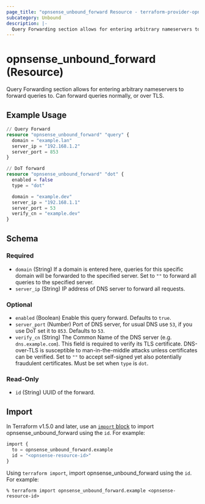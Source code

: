 ```yaml
---
page_title: "opnsense_unbound_forward Resource - terraform-provider-opnsense"
subcategory: Unbound
description: |-
  Query Forwarding section allows for entering arbitrary nameservers to forward queries to. Can forward queries normally, or over TLS.
---
```


# opnsense_unbound_forward (Resource)

Query Forwarding section allows for entering arbitrary nameservers to forward queries to. Can forward queries normally, or over TLS.

## Example Usage

```terraform
// Query Forward
resource "opnsense_unbound_forward" "query" {
  domain = "example.lan"
  server_ip = "192.168.1.2"
  server_port = 853
}

// DoT forward
resource "opnsense_unbound_forward" "dot" {
  enabled = false
  type = "dot"

  domain = "example.dev"
  server_ip = "192.168.1.1"
  server_port = 53
  verify_cn = "example.dev"
}
```

<!-- schema generated by tfplugindocs -->
## Schema

### Required

- `domain` (String) If a domain is entered here, queries for this specific domain will be forwarded to the specified server. Set to `""` to forward all queries to the specified server.
- `server_ip` (String) IP address of DNS server to forward all requests.

### Optional

- `enabled` (Boolean) Enable this query forward.  Defaults to `true`.
- `server_port` (Number) Port of DNS server, for usual DNS use `53`, if you use DoT set it to `853`. Defaults to `53`.
- `verify_cn` (String) The Common Name of the DNS server (e.g. `dns.example.com`). This field is required to verify its TLS certificate. DNS-over-TLS is susceptible to man-in-the-middle attacks unless certificates can be verified. Set to `""` to accept self-signed yet also potentially fraudulent certificates. Must be set when `type` is `dot`.

### Read-Only

- `id` (String) UUID of the forward.

## Import

In Terraform v1.5.0 and later, use an [`import` block](https://developer.hashicorp.com/terraform/language/import) to import opnsense_unbound_forward using the `id`. For example:

```terraform
import {
  to = opnsense_unbound_forward.example
  id = "<opnsense-resource-id>"
}
```

Using `terraform import`, import opnsense_unbound_forward using the `id`. For example:

```console
% terraform import opnsense_unbound_forward.example <opnsense-resource-id>
```